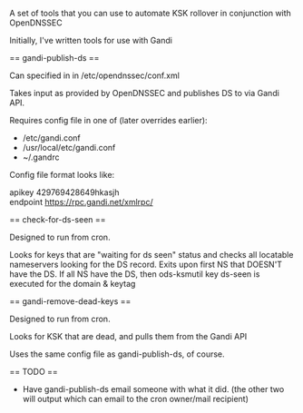 A set of tools that you can use to automate KSK rollover in conjunction with OpenDNSSEC

Initially, I've written tools for use with Gandi


== gandi-publish-ds ==

Can specified in <DelegatedSignerSubmitCommand> in /etc/opendnssec/conf.xml

Takes input as provided by OpenDNSSEC and publishes DS to via Gandi API.

Requires config file in one of (later overrides earlier):

  * /etc/gandi.conf
  * /usr/local/etc/gandi.conf
  * ~/.gandrc

Config file format looks like:

apikey 429769428649hkasjh<br/>
endpoint https://rpc.gandi.net/xmlrpc/


== check-for-ds-seen ==

Designed to run from cron.

Looks for keys that are "waiting for ds seen" status and checks all locatable nameservers
looking for the DS record.
Exits upon first NS that DOESN'T have the DS.
If all NS have the DS, then ods-ksmutil key ds-seen is executed for the domain & keytag


== gandi-remove-dead-keys ==

Designed to run from cron.

Looks for KSK that are dead, and pulls them from the Gandi API

Uses the same config file as gandi-publish-ds, of course.



== TODO ==

* Have gandi-publish-ds email someone with what it did.
	(the other two will output which can email to the cron owner/mail recipient)
